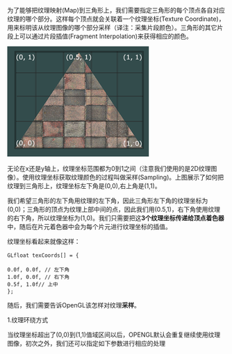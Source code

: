 为了能够把纹理映射\(Map\)到三角形上，我们需要指定三角形的每个顶点各自对应纹理的哪个部分。这样每个顶点就会关联着一个纹理坐标\(Texture Coordinate\)，用来标明该从纹理图像的哪个部分采样（译注：采集片段颜色）。三角形的其它片段上可以通过片段插值\(Fragment Interpolation\)来获得相应的颜色。

![](/assets/tex_coords.png)

无论在x还是y轴上，纹理坐标范围都为0到1之间（注意我们使用的是2D纹理图像）。使用纹理坐标获取纹理颜色的过程叫做采样\(Sampling\)。上图展示了如何把纹理到三角形上，纹理坐标左下角是\(0,0\),右上角是\(1,1\)。

我们希望三角形的左下角用纹理的左下角，因此三角形左下角的纹理坐标为\(0,0\)；三角形的顶点为纹理上部中间的点，因此我们用\(0.5,1\)，右下角使用纹理的右下角，所以纹理坐标为\(1,0\)。我们只需要把这**3个纹理坐标传递给顶点着色器**中，随后在片元着色器中会为每个片元进行纹理坐标的插值。

纹理坐标看起来就像这样：

```
GLfloat texCoords[] = {

0.0f, 0.0f, // 左下角
1.0f, 0.0f, // 右下角
0.5f, 1.0f// 上中
};
```

随后，我们需要告诉OpenGL该怎样对纹理**采样**。

1.纹理环绕方式

当纹理坐标超出了\(0,0\)到\(1,1\)值域区间以后，OPENGL默认会重复继续使用纹理图像，初次之外，我们还可以指定如下参数进行相应的处理




